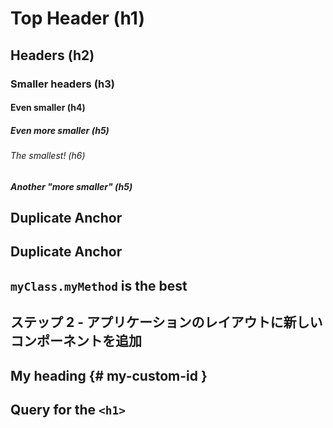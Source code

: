 # Top Header (h1)
## Headers (h2)
### Smaller headers (h3)
#### Even smaller (h4)
##### Even more smaller (h5)
###### The smallest! (h6)
##### Another "more smaller" (h5)
## Duplicate Anchor
## Duplicate Anchor
## `myClass.myMethod` is the best
## ステップ 2 - アプリケーションのレイアウトに新しいコンポーネントを追加
## My heading {# my-custom-id }
## Query for the `<h1>`